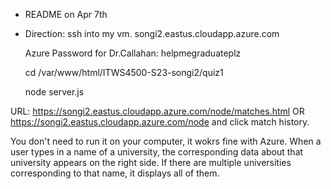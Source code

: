 * README on Apr 7th 
* Direction:
  ssh into my vm. songi2.eastus.cloudapp.azure.com
  
  Azure Password for Dr.Callahan: helpmegraduateplz
  
  cd /var/www/html/ITWS4500-S23-songi2/quiz1
  
  node server.js
 
URL:
https://songi2.eastus.cloudapp.azure.com/node/matches.html
OR
https://songi2.eastus.cloudapp.azure.com/node and click match history.

You don't need to run it on your computer, it wokrs fine with Azure. 
When a user types in a name of a university, the corresponding data about that university appears on the right side.
If there are multiple universities corresponding to that name, it displays all of them. 
